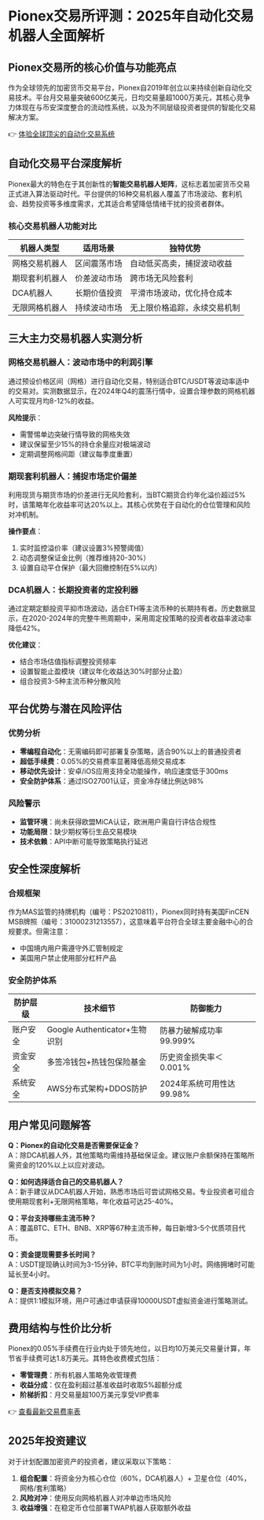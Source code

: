 # Pionex交易所评测：2025年自动化交易机器人全面解析

## Pionex交易所的核心价值与功能亮点
作为全球领先的加密货币交易平台，Pionex自2019年创立以来持续创新自动化交易技术。平台月交易量突破600亿美元，日均交易量超1000万美元，其核心竞争力体现在与币安深度整合的流动性系统，以及为不同层级投资者提供的智能化交易解决方案。

👉 [体验全球顶尖的自动化交易系统](https://bit.ly/okx_welcome)

## 自动化交易平台深度解析
Pionex最大的特色在于其创新性的**智能交易机器人矩阵**，这标志着加密货币交易正式进入算法驱动时代。平台提供的16种交易机器人覆盖了市场波动、套利机会、趋势投资等多维度需求，尤其适合希望降低情绪干扰的投资者群体。

### 核心交易机器人功能对比
| 机器人类型 | 适用场景 | 独特优势 |
|---------|---------|---------|
| 网格交易机器人 | 区间震荡市场 | 自动低买高卖，捕捉波动收益 |
| 期现套利机器人 | 价差波动市场 | 跨市场无风险套利 |
| DCA机器人 | 长期价值投资 | 平滑市场波动，优化持仓成本 |
| 无限网格机器人 | 持续波动市场 | 无上限价格追踪，永续交易机制 |

## 三大主力交易机器人实测分析
### 网格交易机器人：波动市场中的利润引擎
通过预设价格区间（网格）进行自动化交易，特别适合BTC/USDT等波动率适中的交易对。实测数据显示，在2024年Q4的震荡行情中，设置合理参数的网格机器人可实现月均8-12%的收益。

**风险提示**：  
- 需警惕单边突破行情导致的网格失效  
- 建议保留至少15%的持仓余量应对极端波动  
- 定期调整网格间距（建议每季度重置）

### 期现套利机器人：捕捉市场定价偏差
利用现货与期货市场的价差进行无风险套利，当BTC期货合约年化溢价超过5%时，该策略年化收益率可达20%以上。其核心优势在于自动化的仓位管理和风险对冲机制。

**操作要点**：  
1. 实时监控溢价率（建议设置3%预警阈值）  
2. 动态调整保证金比例（推荐维持20-30%）  
3. 设置自动平仓保护（最大回撤控制在5%以内）

### DCA机器人：长期投资者的定投利器
通过定期定额投资平抑市场波动，适合ETH等主流币种的长期持有者。历史数据显示，在2020-2024年的完整牛熊周期中，采用周定投策略的投资者收益率波动率降低42%。

**优化建议**：  
- 结合市场估值指标调整投资频率  
- 设置智能止盈模块（建议年化收益达30%时部分止盈）  
- 组合投资3-5种主流币种分散风险

## 平台优势与潜在风险评估
### 优势分析
- **零编程自动化**：无需编码即可部署复杂策略，适合90%以上的普通投资者
- **超低手续费**：0.05%的交易费率显著降低高频交易成本
- **移动优先设计**：安卓/iOS应用支持全功能操作，响应速度低于300ms
- **安全防护体系**：通过ISO27001认证，资金冷存储比例达98%

### 风险警示
- **监管环境**：尚未获得欧盟MiCA认证，欧洲用户需自行评估合规性
- **功能局限**：缺少期权等衍生品交易模块
- **技术依赖**：API中断可能导致策略执行延迟

## 安全性深度解析
### 合规框架
作为MAS监管的持牌机构（编号：PS20210811），Pionex同时持有美国FinCEN MSB牌照（编号：31000231213557），这意味着平台符合全球主要金融中心的合规要求。但需注意：
- 中国境内用户需遵守外汇管制规定
- 美国用户禁止使用部分杠杆产品

### 安全防护体系
| 防护层级 | 技术细节 | 防御能力 |
|---------|---------|---------|
| 账户安全 | Google Authenticator+生物识别 | 防暴力破解成功率99.999% |
| 资金安全 | 多签冷钱包+热钱包保险基金 | 历史资金损失率＜0.001% |
| 系统安全 | AWS分布式架构+DDOS防护 | 2024年系统可用性达99.98% |

## 用户常见问题解答
**Q：Pionex的自动化交易是否需要保证金？**  
A：除DCA机器人外，其他策略均需维持基础保证金。建议账户余额保持在策略所需资金的120%以上以应对波动。

**Q：如何选择适合自己的交易机器人？**  
A：新手建议从DCA机器人开始，熟悉市场后可尝试网格交易。专业投资者可组合使用期现套利+无限网格策略，年化收益可达25-40%。

**Q：平台支持哪些主流币种？**  
A：覆盖BTC、ETH、BNB、XRP等67种主流币种，每日新增3-5个优质项目代币。

**Q：资金提现需要多长时间？**  
A：USDT提现确认时间为3-15分钟，BTC平均到账时间为1小时。网络拥堵时可能延长至4小时。

**Q：是否支持模拟交易？**  
A：提供1:1模拟环境，用户可通过申请获得10000USDT虚拟资金进行策略测试。

## 费用结构与性价比分析
Pionex的0.05%手续费在行业内处于领先地位，以日均10万美元交易量计算，年节省手续费可达1.8万美元。其特色收费模式包括：
- **零管理费**：所有机器人策略免收管理费
- **收益分成**：仅在盈利超过基准收益时收取5%超额分成
- **阶梯折扣**：月交易量超100万美元享受VIP费率

👉 [查看最新交易费率表](https://bit.ly/okx_welcome)

## 2025年投资建议
对于计划配置加密资产的投资者，建议采取以下策略：
1. **组合配置**：将资金分为核心仓位（60%，DCA机器人）+ 卫星仓位（40%，网格/套利策略）
2. **风险对冲**：使用反向网格机器人对冲单边市场风险
3. **收益增强**：在稳定币仓位部署TWAP机器人获取额外收益
